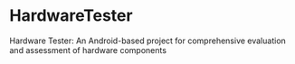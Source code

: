 # HardwareTester
Hardware Tester: An Android-based project for comprehensive evaluation and assessment of hardware components
